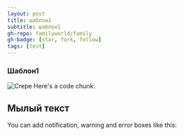 ```yaml
---
layout: post
title: шаблон1
subtitle: шаблон1
gh-repo: familyworld/family
gh-badge: [star, fork, follow]
tags: [test]
---
```

### Шаблон1

![Crepe](https://tiptopunit.github.io/next/img/kpl7.jpg)
Here's a code chunk:


## Мылый текст
You can add notification, warning and error boxes like this: